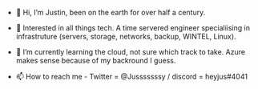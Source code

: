 - 👋 Hi, I’m Justin, been on the earth for over half a century.

- 👀 Interested in all things tech. A time servered engineer specialiising in infrastruture (servers, storage, networks, backup, WINTEL, Linux).
 
- 🌱 I’m currently learning the cloud, not sure which track to take. Azure makes sense because of my backround I guess.
 
- 📫 How to reach me - Twitter = @Jusssssssy / discord = heyjus#4041
